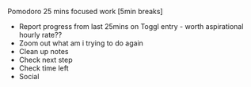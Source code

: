 Pomodoro
25 mins focused work
[5min breaks] 
- Report progress from last 25mins on Toggl entry - worth aspirational hourly rate??
- Zoom out what am i trying to do again
- Clean up notes
- Check next step
- Check time left
- Social

